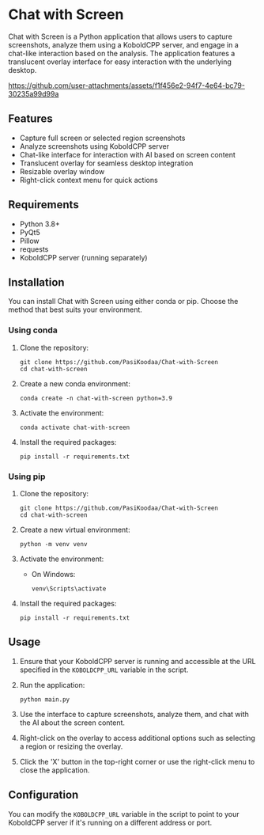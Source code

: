 # Chat with Screen

Chat with Screen is a Python application that allows users to capture screenshots, analyze them using a KoboldCPP server, and engage in a chat-like interaction based on the analysis. The application features a translucent overlay interface for easy interaction with the underlying desktop.



https://github.com/user-attachments/assets/f1f456e2-94f7-4e64-bc79-30235a99d99a



## Features

- Capture full screen or selected region screenshots
- Analyze screenshots using KoboldCPP server
- Chat-like interface for interaction with AI based on screen content
- Translucent overlay for seamless desktop integration
- Resizable overlay window
- Right-click context menu for quick actions

## Requirements

- Python 3.8+
- PyQt5
- Pillow
- requests
- KoboldCPP server (running separately)

## Installation

You can install Chat with Screen using either conda or pip. Choose the method that best suits your environment.

### Using conda

1. Clone the repository:
   ```
   git clone https://github.com/PasiKoodaa/Chat-with-Screen
   cd chat-with-screen
   ```

2. Create a new conda environment:
   ```
   conda create -n chat-with-screen python=3.9
   ```

3. Activate the environment:
   ```
   conda activate chat-with-screen
   ```

4. Install the required packages:
   ```
   pip install -r requirements.txt

   ```

### Using pip

1. Clone the repository:
   ```
   git clone https://github.com/PasiKoodaa/Chat-with-Screen
   cd chat-with-screen
   ```

2. Create a new virtual environment:
   ```
   python -m venv venv
   ```

3. Activate the environment:
   - On Windows:
     ```
     venv\Scripts\activate
     ```


4. Install the required packages:
   ```
   pip install -r requirements.txt
   ```

## Usage

1. Ensure that your KoboldCPP server is running and accessible at the URL specified in the `KOBOLDCPP_URL` variable in the script.

2. Run the application:
   ```
   python main.py
   ```

3. Use the interface to capture screenshots, analyze them, and chat with the AI about the screen content.

4. Right-click on the overlay to access additional options such as selecting a region or resizing the overlay.

5. Click the 'X' button in the top-right corner or use the right-click menu to close the application.

## Configuration

You can modify the `KOBOLDCPP_URL` variable in the script to point to your KoboldCPP server if it's running on a different address or port.



